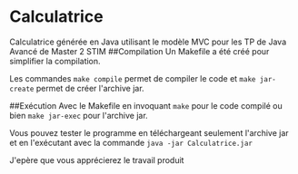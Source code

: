 # Calculatrice
Calculatrice générée en Java utilisant le modèle MVC pour les TP de Java Avancé de Master 2 STIM
##Compilation
Un Makefile a été créé pour simplifier la compilation.

Les commandes `make compile` permet de compiler le code et `make jar-create` permet de créer l'archive jar.

##Exécution
Avec le Makefile en invoquant `make` pour le code compilé ou bien `make jar-exec` pour l'archive jar.

Vous pouvez tester le programme en téléchargeant seulement l'archive jar et en l'exécutant avec la commande `java -jar Calculatrice.jar`

J'epère que vous apprécierez le travail produit
